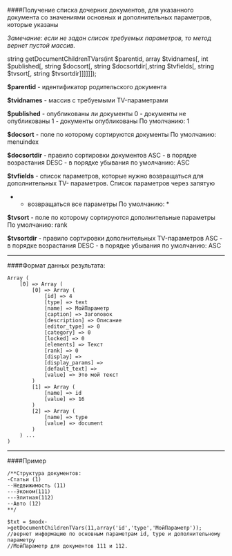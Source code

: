 ####Получение списка дочерних документов, для указанного документа со значениями основных и дополнительных параметров, которые указаны

*Замечание: если не задан список требуемых параметров, то метод вернет пустой массив.*

string getDocumentChildrenTVars(int $parentid, array $tvidnames[, int $published[, string $docsort[, string $docsortdir[,string $tvfields[, string $tvsort[, string $tvsortdir]]]]]]);

**$parentid** - идентификатор родительского документа

**$tvidnames** - массив с требуемыми TV-параметрами

**$published** - опубликованы ли документы
0 - документы не опубликованы
1 - документы опубликованы
По умолчанию: 1

**$docsort** - поле по которому сортируются документы
По умолчанию: menuindex

**$docsortdir** - правило сортировки документов
ASC - в порядке возрастания
DESC - в порядке убывания
по умолчанию: ASC

**$tvfields** - список параметров, которые нужно возвращаться для дополнительных TV- параметров.
Список параметров через запятую
* - возвращаться все параметры
По умолчанию: *

**$tvsort** - поле по которому сортируются дополнительные параметры
По умолчанию: rank

**$tvsortdir** - правило сортировки дополнительных TV-параметров
ASC - в порядке возрастания
DESC - в порядке убывания
по умолчанию: ASC

***

####Формат данных результата:

	Array ( 
		[0] => Array ( 
			[0] => Array ( 
				[id] => 4 
				[type] => text 
				[name] => МойПараметр 
				[caption] => Заголовок 
				[description] => Описание 
				[editor_type] => 0 
				[category] => 0 
				[locked] => 0 
				[elements] => Текст 
				[rank] => 0 
				[display] =>  
				[display_params] =>  
				[default_text] =>  
				[value] => Это мой текст 
			) 
			[1] => Array ( 
				[name] => id 
				[value] => 16 
			) 
			[2] => Array ( 
				[name] => type 
				[value] => document 
			) 
		) ... 
	)

***

####Пример

	/**Структура документов:
	-Статьи (1)
	--Недвижимость (11)
	---Эконом(111)
	---Элитная(112)
	--Авто (12)
	**/
	
	$txt = $modx->getDocumentChildrenTVars(11,array('id','type','МойПараметр'));
	//вернет информацию по основным параметрам id, type и дополнительному параметру 
	//МойПараметр для документов 111 и 112.